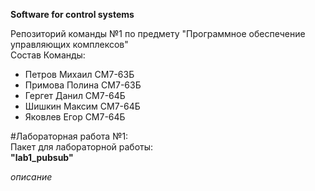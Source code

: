 **Software for control systems**

Репозиторий команды №1 по предмету "Программное обеспечение управляющих комплексов"  
Состав Команды:
- Петров Михаил		СМ7-63Б  
- Примова Полина	СМ7-63Б  
- Гергет Данил		СМ7-64Б  
- Шишкин Максим		СМ7-64Б  
- Яковлев Егор		СМ7-64Б  

#Лабораторная работа №1:  
Пакет для лабораторной работы:  
**"lab1_pubsub"**

*описание*
